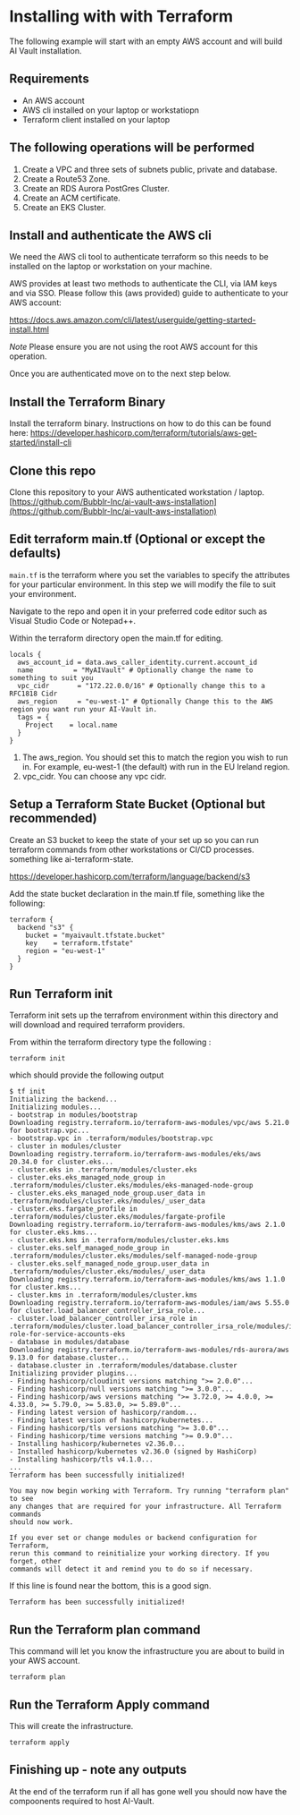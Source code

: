 # 


# Installing with with Terraform
The following example will start with an empty AWS account and will build AI Vault installation.

## Requirements
- An AWS account
- AWS cli installed on your laptop or workstatiopn
- Terraform client installed on your laptop

## The following operations will be performed
1. Create a VPC and three sets of subnets public, private and database.
2. Create a Route53 Zone.
3. Create an RDS Aurora PostGres Cluster.
4. Create an ACM certificate.
5. Create an EKS Cluster.

## Install and authenticate the AWS cli
We need the AWS cli tool to authenticate terraform so this needs to be installed on the laptop or workstation on your machine.

AWS provides at least two methods to authenticate the CLI, via IAM keys and via SSO. Please follow this (aws provided) guide to authenticate to your AWS account:

https://docs.aws.amazon.com/cli/latest/userguide/getting-started-install.html

_Note_ Please ensure you are not using the root AWS account for this operation.

Once you are authenticated move on to the next step below.

## Install the Terraform Binary
Install the terraform binary.  Instructions on how to do this can be found here:
https://developer.hashicorp.com/terraform/tutorials/aws-get-started/install-cli

## Clone this repo
Clone this repository to your AWS authenticated workstation / laptop.
[https://github.com/Bubblr-Inc/ai-vault-aws-installation](https://github.com/Bubblr-Inc/ai-vault-aws-installation)

## Edit terraform main.tf (Optional or except the defaults)
`main.tf` is the terraform where you set the variables to specify the attributes for your particular environment. In this step we will modify the file to suit your environment.

Navigate to the repo and open it in your preferred code editor such as Visual Studio Code or Notepad++.

Within the terraform directory open the main.tf for editing.

```
locals {
  aws_account_id = data.aws_caller_identity.current.account_id 
  name          = "MyAIVault" # Optionally change the name to something to suit you
  vpc_cidr       = "172.22.0.0/16" # Optionally change this to a RFC1818 Cidr
  aws_region     = "eu-west-1" # Optionally Change this to the AWS region you want run your AI-Vault in.
  tags = {
    Project    = local.name
  }
}
```



1. The aws_region. You should set this to match the region you wish to run in. For example, eu-west-1 (the default) with run in the EU Ireland region.
2. vpc_cidr. You can choose any vpc cidr.
   
## Setup a Terraform State Bucket (Optional but recommended)
Create an S3 bucket to keep the state of your set up so you can run terraform commands from other workstations or CI/CD processes.
something like ai-terraform-state.  

https://developer.hashicorp.com/terraform/language/backend/s3

Add the state bucket declaration in the main.tf file, something like the following:
```
terraform {
  backend "s3" {
    bucket = "myaivault.tfstate.bucket"
    key    = terraform.tfstate"
    region = "eu-west-1"
  }
}
```

## Run Terraform init
Terraform init sets up the terrafrom environment within this directory and will download and required terraform providers.

From within the terraform directory type the following :
```
terraform init
```
which should provide the following output
```
$ tf init
Initializing the backend...
Initializing modules...
- bootstrap in modules/bootstrap
Downloading registry.terraform.io/terraform-aws-modules/vpc/aws 5.21.0 for bootstrap.vpc...
- bootstrap.vpc in .terraform/modules/bootstrap.vpc
- cluster in modules/cluster
Downloading registry.terraform.io/terraform-aws-modules/eks/aws 20.34.0 for cluster.eks...
- cluster.eks in .terraform/modules/cluster.eks
- cluster.eks.eks_managed_node_group in .terraform/modules/cluster.eks/modules/eks-managed-node-group
- cluster.eks.eks_managed_node_group.user_data in .terraform/modules/cluster.eks/modules/_user_data
- cluster.eks.fargate_profile in .terraform/modules/cluster.eks/modules/fargate-profile
Downloading registry.terraform.io/terraform-aws-modules/kms/aws 2.1.0 for cluster.eks.kms...
- cluster.eks.kms in .terraform/modules/cluster.eks.kms
- cluster.eks.self_managed_node_group in .terraform/modules/cluster.eks/modules/self-managed-node-group
- cluster.eks.self_managed_node_group.user_data in .terraform/modules/cluster.eks/modules/_user_data
Downloading registry.terraform.io/terraform-aws-modules/kms/aws 1.1.0 for cluster.kms...
- cluster.kms in .terraform/modules/cluster.kms
Downloading registry.terraform.io/terraform-aws-modules/iam/aws 5.55.0 for cluster.load_balancer_controller_irsa_role...
- cluster.load_balancer_controller_irsa_role in .terraform/modules/cluster.load_balancer_controller_irsa_role/modules/iam-role-for-service-accounts-eks
- database in modules/database
Downloading registry.terraform.io/terraform-aws-modules/rds-aurora/aws 9.13.0 for database.cluster...
- database.cluster in .terraform/modules/database.cluster
Initializing provider plugins...
- Finding hashicorp/cloudinit versions matching ">= 2.0.0"...
- Finding hashicorp/null versions matching ">= 3.0.0"...
- Finding hashicorp/aws versions matching ">= 3.72.0, >= 4.0.0, >= 4.33.0, >= 5.79.0, >= 5.83.0, >= 5.89.0"...
- Finding latest version of hashicorp/random...
- Finding latest version of hashicorp/kubernetes...
- Finding hashicorp/tls versions matching ">= 3.0.0"...
- Finding hashicorp/time versions matching ">= 0.9.0"...
- Installing hashicorp/kubernetes v2.36.0...
- Installed hashicorp/kubernetes v2.36.0 (signed by HashiCorp)
- Installing hashicorp/tls v4.1.0...
...
Terraform has been successfully initialized!

You may now begin working with Terraform. Try running "terraform plan" to see
any changes that are required for your infrastructure. All Terraform commands
should now work.

If you ever set or change modules or backend configuration for Terraform,
rerun this command to reinitialize your working directory. If you forget, other
commands will detect it and remind you to do so if necessary.
```
If this line is found near the bottom, this is a good sign.
```
Terraform has been successfully initialized!

```
## Run the Terraform plan command
This command will let you know the infrastructure you are about to build in your AWS account.
```
terraform plan
```
## Run the Terraform Apply command
This will create the infrastructure.
```
terraform apply
```
## Finishing up - note any outputs
At the end of the terraform run if all has gone well you should now have the compoonents required to host AI-Vault.

